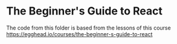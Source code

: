 # The Beginner's Guide to React

The code from this folder is based from the lessons of this course
https://egghead.io/courses/the-beginner-s-guide-to-react
